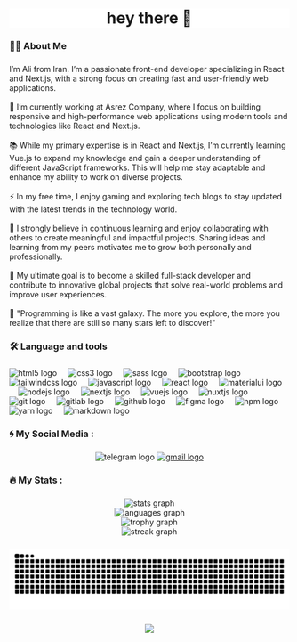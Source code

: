 <h1 align="center" style="background:white" >hey there 👋</h1>

###

<h3 align="left">👩‍💻  About Me</h3>

###

<p align="left">I’m Ali from Iran. I’m a passionate front-end developer specializing in React and Next.js, with a strong focus on creating fast and user-friendly web applications.  <br><br>🔭 I’m currently working at Asrez Company, where I focus on building responsive and high-performance web applications using modern tools and technologies like React and Next.js.  <br><br>📚 While my primary expertise is in React and Next.js, I’m currently learning Vue.js to expand my knowledge and gain a deeper understanding of different JavaScript frameworks. This will help me stay adaptable and enhance my ability to work on diverse projects.  <br><br>⚡ In my free time, I enjoy gaming and exploring tech blogs to stay updated with the latest trends in the technology world.  <br><br>🌱 I strongly believe in continuous learning and enjoy collaborating with others to create meaningful and impactful projects. Sharing ideas and learning from my peers motivates me to grow both personally and professionally.  <br><br>🎯 My ultimate goal is to become a skilled full-stack developer and contribute to innovative global projects that solve real-world problems and improve user experiences.  <br><br>🚀 "Programming is like a vast galaxy. The more you explore, the more you realize that there are still so many stars left to discover!"</p>

###

<h3 align="left">🛠 Language and tools</h3>

###

<div align="left">
  <img src="https://cdn.jsdelivr.net/gh/devicons/devicon/icons/html5/html5-original.svg" height="40" alt="html5 logo"  />
  <img width="12" />
  <img src="https://cdn.jsdelivr.net/gh/devicons/devicon/icons/css3/css3-original.svg" height="40" alt="css3 logo"  />
  <img width="12" />
  <img src="https://cdn.jsdelivr.net/gh/devicons/devicon/icons/sass/sass-original.svg" height="40" alt="sass logo"  />
  <img width="12" />
  <img src="https://cdn.jsdelivr.net/gh/devicons/devicon/icons/bootstrap/bootstrap-original.svg" height="40" alt="bootstrap logo"  />
  <img width="12" />
  <img src="https://cdn.jsdelivr.net/gh/devicons/devicon/icons/tailwindcss/tailwindcss-original-wordmark.svg" height="40" alt="tailwindcss logo"  />
  <img width="12" />
  <img src="https://cdn.jsdelivr.net/gh/devicons/devicon/icons/javascript/javascript-original.svg" height="40" alt="javascript logo"  />
  <img width="12" />
  <img src="https://cdn.jsdelivr.net/gh/devicons/devicon/icons/react/react-original.svg" height="40" alt="react logo"  />
  <img width="12" />
  <img src="https://cdn.jsdelivr.net/gh/devicons/devicon/icons/materialui/materialui-original.svg" height="40" alt="materialui logo"  />
  <img width="12" />
  <img src="https://cdn.jsdelivr.net/gh/devicons/devicon/icons/nodejs/nodejs-original.svg" height="40" alt="nodejs logo"  />
  <img width="12" />
  <img src="https://cdn.jsdelivr.net/gh/devicons/devicon/icons/nextjs/nextjs-original.svg" height="40" alt="nextjs logo"  />
  <img width="12" />
  <img src="https://cdn.jsdelivr.net/gh/devicons/devicon/icons/vuejs/vuejs-original.svg" height="40" alt="vuejs logo"  />
  <img width="12" />
  <img src="https://cdn.jsdelivr.net/gh/devicons/devicon/icons/nuxtjs/nuxtjs-original.svg" height="40" alt="nuxtjs logo"  />
  <img width="12" />
  <img src="https://cdn.jsdelivr.net/gh/devicons/devicon/icons/git/git-original.svg" height="40" alt="git logo"  />
  <img width="12" />
  <img src="https://cdn.jsdelivr.net/gh/devicons/devicon/icons/gitlab/gitlab-original.svg" height="40" alt="gitlab logo"  />
  <img width="12" />
  <img src="https://cdn.jsdelivr.net/gh/devicons/devicon/icons/github/github-original.svg" height="40" alt="github logo"  />
  <img width="12" />
  <img src="https://cdn.jsdelivr.net/gh/devicons/devicon/icons/figma/figma-original.svg" height="40" alt="figma logo"  />
  <img width="12" />
  <img src="https://cdn.jsdelivr.net/gh/devicons/devicon/icons/npm/npm-original-wordmark.svg" height="40" alt="npm logo"  />
  <img width="12" />
  <img src="https://cdn.jsdelivr.net/gh/devicons/devicon/icons/yarn/yarn-original.svg" height="40" alt="yarn logo"  />
  <img width="12" />
  <img src="https://cdn.jsdelivr.net/gh/devicons/devicon/icons/markdown/markdown-original.svg" height="40" alt="markdown logo"  />
</div>

###

<h3 align="left">🌀   My Social Media :</h3>

###

<div align="center">
  <img src="https://img.shields.io/static/v1?message=Telegram&logo=telegram&label=alijosheghani&color=2CA5E0&logoColor=white&labelColor=141321&style=for-the-badge" height="25" alt="telegram logo"  />
  <a href="josheghani@proton.me" target="_blank">
    <img src="https://img.shields.io/static/v1?message=emial&logo=gmail&label=josheghani@proton.me&color=d93a7c&logoColor=white&labelColor=141321&style=for-the-badge" height="25" alt="gmail logo"  />
  </a>
</div>

###

<h3 align="left">🔥   My Stats :</h3>

###

<div align="center">
  <img src="https://github-readme-stats.vercel.app/api?username=ali-josheghani&hide_title=true&hide_rank=false&show_icons=true&include_all_commits=true&count_private=true&disable_animations=false&theme=radical&locale=en&hide_border=true&order=1" height="250" alt="stats graph" /> <br>
  <img src="https://github-readme-stats.vercel.app/api/top-langs?username=ali-josheghani&locale=en&hide_title=true&layout=compact&card_width=320&langs_count=5&theme=radical&hide_border=true&order=2" height="150" alt="languages graph" /> <br>
  <img src="https://github-profile-trophy.vercel.app?username=ali-josheghani&theme=onedark&no-frame=true&no-bg=true&margin-w=20&margin-h=10" height="150" alt="trophy graph" /> <br>
  <img src="https://streak-stats.demolab.com?user=ali-josheghani&locale=en&mode=daily&theme=radical&hide_border=true&border_radius=5&order=3" height="220" alt="streak graph"  />
</div>

###

<img src="https://raw.githubusercontent.com/ali-josheghani/ali-josheghani/output/snake.svg" alt="Snake animation" />

###

<div align="center">
  <img src="https://profile-counter.glitch.me/ali-josheghani/count.svg?"  />
</div>

###
